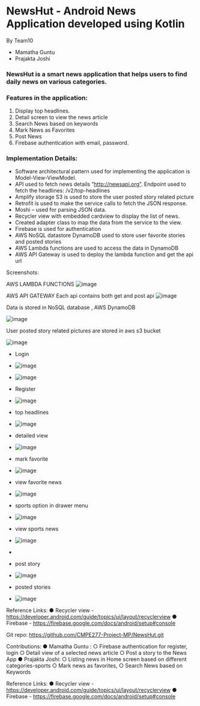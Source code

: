 # NewsHut - Android News Application developed using Kotlin
By 
Team10
- Mamatha Guntu 
- Prajakta Joshi

### NewsHut is a smart news application that helps users to find daily news on various categories.

### Features in the application:
1.	Display top headlines.
2.	Detail screen to view the news article 
3.	Search News based on keywords
4.	Mark News as Favorites
5.	Post News 
6.	Firebase authentication with email, password.

### Implementation Details:
-	Software architectural pattern used for implementing the application is Model-View-ViewModel.
-	API used to fetch news details “http://newsapi.org”. Endpoint used to fetch the headlines:  /v2/top-headlines
-	Amplify storage S3 is used to store the user posted story related picture
- Retrofit is used to make the service calls to fetch the JSON response.
-	Moshi – used for parsing JSON data.
- Recycler view with embedded cardview to display the list of news.
- Created adapter class to map the data from the service to the view.
- Firebase is used for authentication 
- AWS NoSQL datastore DynamoDB used to store user favorite stories and posted stories
- AWS Lambda functions are used to access the data in DynamoDB
- AWS API Gateway is used to deploy the lambda function and get the api url 

Screenshots:

AWS  LAMBDA FUNCTIONS
![image](https://user-images.githubusercontent.com/2658837/119383200-e3911b80-bc77-11eb-940a-4e771ed29f10.png)


AWS API GATEWAY
 Each api contains both get and post api 
![image](https://user-images.githubusercontent.com/2658837/119383188-e0962b00-bc77-11eb-9049-6ce5b7028d82.png)


Data is stored in NoSQL database , AWS DynamoDB
 
![image](https://user-images.githubusercontent.com/2658837/119383157-db38e080-bc77-11eb-8659-a66e44266ec4.png)


User posted story related pictures are stored in aws s3 bucket
 
![image](https://user-images.githubusercontent.com/2658837/119383135-d6742c80-bc77-11eb-9358-1f14d0c0fda2.png)



- Login 
- ![image](https://user-images.githubusercontent.com/2658837/119383265-f7d51880-bc77-11eb-9c61-a2eb281d0e7d.png)
- ![image](https://user-images.githubusercontent.com/2658837/119383302-03284400-bc78-11eb-8754-f2b858a66f5c.png)

- Register 
- ![image](https://user-images.githubusercontent.com/2658837/119383293-ff94bd00-bc77-11eb-94e1-bba07fce36d1.png)

- top headlines
- ![image](https://user-images.githubusercontent.com/2658837/119383317-08858e80-bc78-11eb-928d-8b334247de5e.png)

- detailed view 
- ![image](https://user-images.githubusercontent.com/2658837/119383333-0d4a4280-bc78-11eb-858f-a21aad320c77.png)

- mark favorite
- ![image](https://user-images.githubusercontent.com/2658837/119383355-12a78d00-bc78-11eb-9971-bcf6fe2aa665.png)

- view favorite news
- ![image](https://user-images.githubusercontent.com/2658837/119383368-16d3aa80-bc78-11eb-9f42-05c888692b8d.png)

- sports option in drawer menu
- ![image](https://user-images.githubusercontent.com/2658837/119383389-1c30f500-bc78-11eb-9111-10b31025bebb.png)

- view sports news 
- ![image](https://user-images.githubusercontent.com/2658837/119383397-1fc47c00-bc78-11eb-9910-2f0fb3dcb8f7.png)
- 
- post story
- ![image](https://user-images.githubusercontent.com/2658837/119384356-6ff00e00-bc79-11eb-88c4-cd4e794bc57b.png)

- posted stories
- ![image](https://user-images.githubusercontent.com/2658837/119384299-564ec680-bc79-11eb-8c89-d82b18abbc08.png)


Reference Links:
●	Recycler view - https://developer.android.com/guide/topics/ui/layout/recyclerview
●	Firebase - https://firebase.google.com/docs/android/setup#console
 

Git repo: https://github.com/CMPE277-Project-MP/NewsHut.git

Contributions:
●	Mamatha Guntu : 
○	Firebase authentication for register, login
○	Detail view of a selected news article
○	Post a story to the News App
●	Prajakta Joshi: 
○	Listing news in Home screen based on different categories-sports
○	Mark news as favorites,
○	Search News based on Keywords

Reference Links:
●	Recycler view - https://developer.android.com/guide/topics/ui/layout/recyclerview
●	Firebase - https://firebase.google.com/docs/android/setup#console
